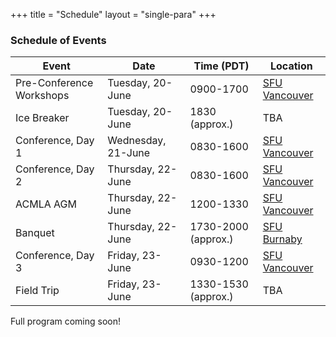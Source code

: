 +++
title = "Schedule"
layout = "single-para"
+++

### Schedule of Events

| Event | Date | Time (PDT) | Location|
|------|-------|-------|-------|
|Pre-Conference Workshops|Tuesday, 20-June|0900-1700|[SFU Vancouver](http://www.sfu.ca/campuses/vancouver.html)|
|Ice Breaker|Tuesday, 20-June|1830 (approx.)|TBA|
|Conference, Day 1|Wednesday, 21-June|0830-1600|[SFU Vancouver](http://www.sfu.ca/campuses/vancouver.html)|
|Conference, Day 2|Thursday, 22-June|0830-1600|[SFU Vancouver](http://www.sfu.ca/campuses/vancouver.html)|
|ACMLA AGM|Thursday, 22-June|1200-1330|[SFU Vancouver](http://www.sfu.ca/campuses/vancouver.html)|
|Banquet|Thursday, 22-June|1730-2000 (approx.)|[SFU Burnaby](http://www.sfu.ca/campuses/burnaby.html)|
|Conference, Day 3|Friday, 23-June|0930-1200|[SFU Vancouver](http://www.sfu.ca/campuses/vancouver.html)|
|Field Trip|Friday, 23-June|1330-1530 (approx.)|TBA|

Full program coming soon!

